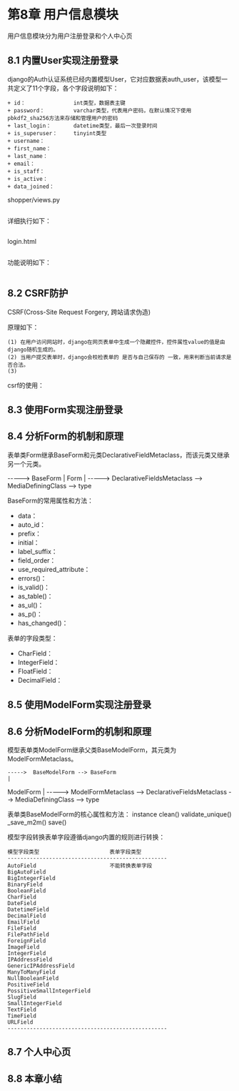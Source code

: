 # 第8章 用户信息模块

用户信息模块分为用户注册登录和个人中心页

## 8.1 内置User实现注册登录

django的Auth认证系统已经内置模型User，它对应数据表auth_user，该模型一共定义了11个字段，各个字段说明如下：
```text
+ id：               int类型，数据表主键
+ password：         varchar类型，代表用户密码，在默认情况下使用pbkdf2_sha256方法来存储和管理用户的密码
+ last_login：       datetime类型，最后一次登录时间
+ is_superuser：     tinyint类型
+ username：
+ first_name：
+ last_name：
+ email：
+ is_staff：
+ is_active：
+ data_joined：
```

shopper/views.py
```python

```
详细执行如下：
```text

```

login.html
```html

```
功能说明如下：
```text

```

## 8.2 CSRF防护

CSRF(Cross-Site Request Forgery, 跨站请求伪造)

原理如下：
```text
(1) 在用户访问网站时，django在网页表单中生成一个隐藏控件，控件属性value的值是由django随机生成的。
(2) 当用户提交表单时，django会校检表单的 是否与自己保存的 一致，用来判断当前请求是否合法。
(3) 
```

csrf的使用：


## 8.3 使用Form实现注册登录


## 8.4 分析Form的机制和原理

表单类Form继承BaseForm和元类DeclarativeFieldMetaclass，而该元类又继承另一个元类。

  -----> BaseForm
  |
Form
  |
  -----> DeclarativeFieldsMetaclass --> MediaDefiningClass --> type
  
BaseForm的常用属性和方法：
+ data：
+ auto_id：
+ prefix：
+ initial：
+ label_suffix：
+ field_order：
+ use_required_attribute：
+ errors()：
+ is_valid()：
+ as_table()：
+ as_ul()：
+ as_p()：
+ has_changed()：

表单的字段类型：
+ CharField：
+ IntegerField：
+ FloatField：
+ DecimalField：

## 8.5 使用ModelForm实现注册登录


## 8.6 分析ModelForm的机制和原理

模型表单类ModelForm继承父类BaseModelForm，其元类为ModelFormMetaclass。

    ----->  BaseModelForm --> BaseForm
    |
ModelForm
    |
    ----->  ModelFormMetaclass --> DeclarativeFieldsMetaclass --> MediaDefiningClass --> type

表单类BaseModelForm的核心属性和方法：
instance
clean()
validate_unique()
_save_m2m()
save()

模型字段转换表单字段遵循django内置的规则进行转换：
```text
模型字段类型                      表单字段类型
--------------------------------------------------
AutoField                       不能转换表单字段
BigAutoField
BigIntegerField
BinaryField
BooleanField
CharField
DateField
DatetimeField
DecimalField
EmailField
FileField
FilePathField
ForeignField
ImageField
IntegerField
IPAddressField
GenericIPAddressField
ManyToManyField
NullBooleanField
PositiveField
PossitiveSmallIntegerField
SlugField
SmallIntegerField
TextField
TimeField
URLField
--------------------------------------------------
```


## 8.7 个人中心页


## 8.8 本章小结
